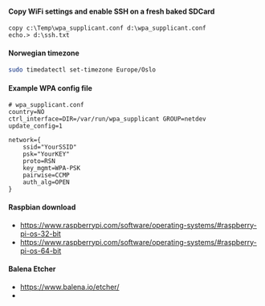 
#### Copy WiFi settings and enable SSH on a fresh baked SDCard
```
copy c:\Temp\wpa_supplicant.conf d:\wpa_supplicant.conf
echo.> d:\ssh.txt
```

#### Norwegian timezone

```bash
sudo timedatectl set-timezone Europe/Oslo
```

#### Example WPA config file

```
# wpa_supplicant.conf
country=NO
ctrl_interface=DIR=/var/run/wpa_supplicant GROUP=netdev
update_config=1

network={
	ssid="YourSSID"
	psk="YourKEY"
	proto=RSN
	key_mgmt=WPA-PSK
	pairwise=CCMP
	auth_alg=OPEN
}
```

#### Raspbian download

* https://www.raspberrypi.com/software/operating-systems/#raspberry-pi-os-32-bit
* https://www.raspberrypi.com/software/operating-systems/#raspberry-pi-os-64-bit


#### Balena Etcher 

* https://www.balena.io/etcher/
* 

